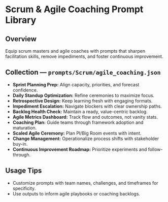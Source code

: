 # Scrum & Agile Coaching Prompt Library

## Overview
Equip scrum masters and agile coaches with prompts that sharpen facilitation skills, remove impediments, and foster continuous improvement.

## Collection — `prompts/Scrum/agile_coaching.json`
- **Sprint Planning Prep:** Align capacity, priorities, and forecast confidence.
- **Daily Standup Optimization:** Refine ceremonies to maximize focus.
- **Retrospective Design:** Keep learning fresh with engaging formats.
- **Impediment Escalation:** Navigate blockers with clear ownership paths.
- **Backlog Health Check:** Maintain a ready, value-centric backlog.
- **Agile Metrics Dashboard:** Track flow and outcomes, not vanity stats.
- **Coaching Plan:** Guide teams through framework adoption and maturation.
- **Scaled Agile Ceremony:** Plan PI/Big Room events with intent.
- **Change Management:** Operationalize process shifts with stakeholder buy-in.
- **Continuous Improvement Roadmap:** Prioritize experiments and follow-through.

## Usage Tips
- Customize prompts with team names, challenges, and timeframes for specificity.
- Use outputs to inform agile playbooks or coaching backlogs.
